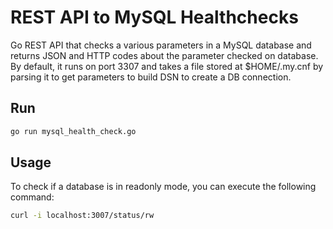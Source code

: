 # REST API to MySQL Healthchecks

Go REST API that checks a various parameters in a MySQL database and returns JSON and HTTP codes about the parameter checked on database. By default, it runs on port 3307 and takes a file stored at $HOME/.my.cnf by parsing it to get parameters to build DSN to create a DB connection.

## Run 
```sh
go run mysql_health_check.go
```

## Usage
To check if a database is in readonly mode, you can execute the following command:
```sh
curl -i localhost:3007/status/rw
```
